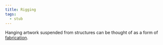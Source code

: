 ```yaml
---
title: Rigging
tags:
  - stub
---
```


Hanging artwork suspended from structures can be thought of as a form of [fabrication](../making/fabrication.md).
